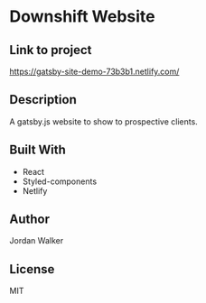 # Downshift Website

## Link to project

<https://gatsby-site-demo-73b3b1.netlify.com/>

## Description

A gatsby.js website to show to prospective clients.

## Built With

- React
- Styled-components
- Netlify

## Author

Jordan Walker

## License

MIT
